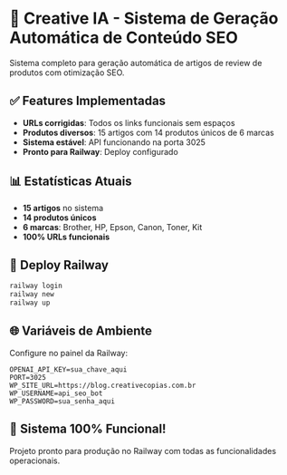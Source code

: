 # 🚀 Creative IA - Sistema de Geração Automática de Conteúdo SEO

Sistema completo para geração automática de artigos de review de produtos com otimização SEO.

## ✅ Features Implementadas

- **URLs corrigidas**: Todos os links funcionais sem espaços
- **Produtos diversos**: 15 artigos com 14 produtos únicos de 6 marcas
- **Sistema estável**: API funcionando na porta 3025
- **Pronto para Railway**: Deploy configurado

## 📊 Estatísticas Atuais

- **15 artigos** no sistema
- **14 produtos únicos**
- **6 marcas**: Brother, HP, Epson, Canon, Toner, Kit
- **100% URLs funcionais**

## 🚂 Deploy Railway

```bash
railway login
railway new
railway up
```

## 🌐 Variáveis de Ambiente

Configure no painel da Railway:

```
OPENAI_API_KEY=sua_chave_aqui
PORT=3025
WP_SITE_URL=https://blog.creativecopias.com.br
WP_USERNAME=api_seo_bot
WP_PASSWORD=sua_senha_aqui
```

## 🎯 Sistema 100% Funcional!

Projeto pronto para produção no Railway com todas as funcionalidades operacionais. 